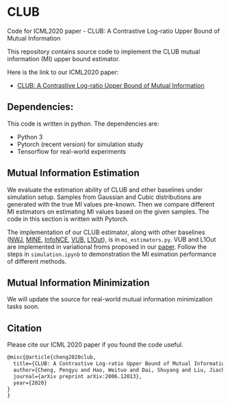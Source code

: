 # CLUB
Code for ICML2020 paper - CLUB: A Contrastive Log-ratio Upper Bound of Mutual Information

This repository contains source code to implement the CLUB mutual information (MI) upper bound estimator.

Here is the link to our ICML2020 paper:
* [CLUB: A Contrastive Log-ratio Upper Bound of Mutual Information](https://arxiv.org/abs/2006.12013)

## Dependencies: 
This code is written in python. The dependencies are:
* Python 3
* Pytorch (recent version) for simulation study
* Tensorflow for real-world experiments

## Mutual Information Estimation

We evaluate the estimation ability of CLUB and other baselines under simulation setup. Samples from Gaussian and Cubic distributions are generated with the true MI values pre-known. Then we compare different MI estimators on estimating MI values based on the given samples. The code in this section is written with Pytorch. 

The implementation of our CLUB estimator, along with other baselines ([NWJ](https://media.gradebuddy.com/documents/2949555/12a1c544-de73-4e01-9d24-2f7c347e9a20.pdf), [MINE](http://proceedings.mlr.press/v80/belghazi18a), [InfoNCE](https://arxiv.org/pdf/1807.03748.pdf), [VUB](https://arxiv.org/abs/1612.00410), [L1Out](https://arxiv.org/pdf/1905.06922.pdf)), is in `mi_estimators.py`. VUB and L1Out are implemented in variational froms proposed in our [paper](https://arxiv.org/abs/2006.12013).  Follow the steps in `simulation.ipynb` to demonstration the MI esimation performance of different methods.

## Mutual Information Minimization

We will update the source for real-world mutual information minimization tasks soon.

## Citation 
Please cite our ICML 2020 paper if you found the code useful.

```latex
@misc{@article{cheng2020club,
  title={CLUB: A Contrastive Log-ratio Upper Bound of Mutual Information},
  author={Cheng, Pengyu and Hao, Weituo and Dai, Shuyang and Liu, Jiachang and Gan, Zhe and Carin, Lawrence},
  journal={arXiv preprint arXiv:2006.12013},
  year={2020}
}
}
```
